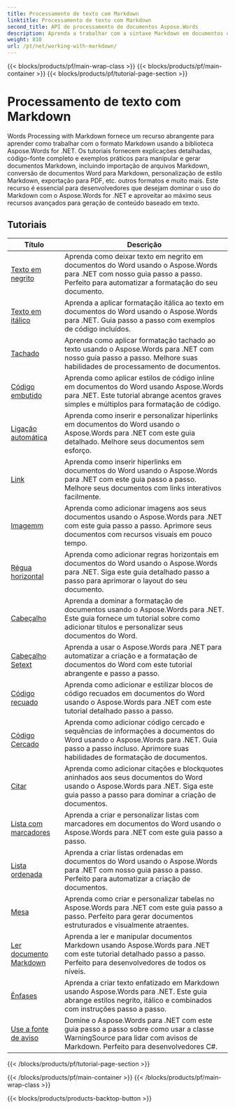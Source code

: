 ```yaml
---
title: Processamento de texto com Markdown
linktitle: Processamento de texto com Markdown
second_title: API de processamento de documentos Aspose.Words
description: Aprenda a trabalhar com a sintaxe Markdown em documentos do Word usando o Aspose.Words para .NET com estes tutoriais passo a passo e exemplos práticos.
weight: 810
url: /pt/net/working-with-markdown/
---
```


{{< blocks/products/pf/main-wrap-class >}}
{{< blocks/products/pf/main-container >}}
{{< blocks/products/pf/tutorial-page-section >}}

# Processamento de texto com Markdown


Words Processing with Markdown fornece um recurso abrangente para aprender como trabalhar com o formato Markdown usando a biblioteca Aspose.Words for .NET. Os tutoriais fornecem explicações detalhadas, código-fonte completo e exemplos práticos para manipular e gerar documentos Markdown, incluindo importação de arquivos Markdown, conversão de documentos Word para Markdown, personalização de estilo Markdown, exportação para PDF, etc. outros formatos e muito mais. Este recurso é essencial para desenvolvedores que desejam dominar o uso do Markdown com o Aspose.Words for .NET e aproveitar ao máximo seus recursos avançados para geração de conteúdo baseado em texto.

 ## Tutoriais
| Título | Descrição |
| --- | --- |
| [Texto em negrito](./bold-text/) | Aprenda como deixar texto em negrito em documentos do Word usando o Aspose.Words para .NET com nosso guia passo a passo. Perfeito para automatizar a formatação do seu documento. |
| [Texto em itálico](./italic-text/) | Aprenda a aplicar formatação itálica ao texto em documentos do Word usando o Aspose.Words para .NET. Guia passo a passo com exemplos de código incluídos. |
| [Tachado](./strikethrough/) | Aprenda como aplicar formatação tachado ao texto usando o Aspose.Words para .NET com nosso guia passo a passo. Melhore suas habilidades de processamento de documentos. |
| [Código embutido](./inline-code/) | Aprenda como aplicar estilos de código inline em documentos do Word usando Aspose.Words para .NET. Este tutorial abrange acentos graves simples e múltiplos para formatação de código. |
| [Ligação automática](./autolink/) | Aprenda como inserir e personalizar hiperlinks em documentos do Word usando o Aspose.Words para .NET com este guia detalhado. Melhore seus documentos sem esforço. |
| [Link](./link/) | Aprenda como inserir hiperlinks em documentos do Word usando o Aspose.Words para .NET com este guia passo a passo. Melhore seus documentos com links interativos facilmente. |
| [Imagemm](./image/) | Aprenda como adicionar imagens aos seus documentos usando o Aspose.Words para .NET com este guia passo a passo. Aprimore seus documentos com recursos visuais em pouco tempo. |
| [Régua horizontal](./horizontal-rule/) | Aprenda como adicionar regras horizontais em documentos do Word usando o Aspose.Words para .NET. Siga este guia detalhado passo a passo para aprimorar o layout do seu documento. |
| [Cabeçalho](./heading/) | Aprenda a dominar a formatação de documentos usando o Aspose.Words para .NET. Este guia fornece um tutorial sobre como adicionar títulos e personalizar seus documentos do Word. |
| [Cabeçalho Setext](./setext-heading/) | Aprenda a usar o Aspose.Words para .NET para automatizar a criação e a formatação de documentos do Word com este tutorial abrangente e passo a passo. |
| [Código recuado](./indented-code/) | Aprenda como adicionar e estilizar blocos de código recuados em documentos do Word usando o Aspose.Words para .NET com este tutorial detalhado passo a passo. |
| [Código Cercado](./fenced-code/) | Aprenda como adicionar código cercado e sequências de informações a documentos do Word usando o Aspose.Words para .NET. Guia passo a passo incluso. Aprimore suas habilidades de formatação de documentos. |
| [Citar](./quote/) | Aprenda como adicionar citações e blockquotes aninhados aos seus documentos do Word usando o Aspose.Words para .NET. Siga este guia passo a passo para dominar a criação de documentos. |
| [Lista com marcadores](./bulleted-list/) | Aprenda a criar e personalizar listas com marcadores em documentos do Word usando o Aspose.Words para .NET com este guia passo a passo. |
| [Lista ordenada](./ordered-list/) | Aprenda a criar listas ordenadas em documentos do Word usando o Aspose.Words para .NET com nosso guia passo a passo. Perfeito para automatizar a criação de documentos. |
| [Mesa](./table/) | Aprenda como criar e personalizar tabelas no Aspose.Words para .NET com este guia passo a passo. Perfeito para gerar documentos estruturados e visualmente atraentes. |
| [Ler documento Markdown](./read-markdown-document/) | Aprenda a ler e manipular documentos Markdown usando Aspose.Words para .NET com este tutorial detalhado passo a passo. Perfeito para desenvolvedores de todos os níveis. |
| [Ênfases](./emphases/) | Aprenda a criar texto enfatizado em Markdown usando Aspose.Words para .NET. Este guia abrange estilos negrito, itálico e combinados com instruções passo a passo. |
| [Use a fonte de aviso](./use-warning-source/) | Domine o Aspose.Words para .NET com este guia passo a passo sobre como usar a classe WarningSource para lidar com avisos de Markdown. Perfeito para desenvolvedores C#. |
{{< /blocks/products/pf/tutorial-page-section >}}

{{< /blocks/products/pf/main-container >}}
{{< /blocks/products/pf/main-wrap-class >}}

{{< blocks/products/products-backtop-button >}}
